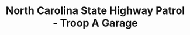 ---
title: "North Carolina State Highway Patrol - Troop A Garage"
url: /greenville/north-carolina-state-highway-patrol-troop-a-garage/
shop: Autowerkstatt
---